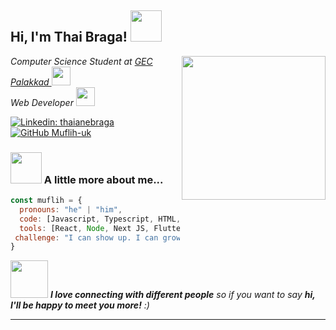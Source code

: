 <h2> Hi, I'm Thai Braga! <img src="https://media.giphy.com/media/mGcNjsfWAjY5AEZNw6/giphy.gif" width="50"></h2>
<img align='right' src="https://media1.giphy.com/media/v1.Y2lkPTc5MGI3NjExOGJucnZtOTk5bW1mMjJzaG02bmx4cjdtc3V1OHU1c2F4dGdiMm1rMiZlcD12MV9pbnRlcm5hbF9naWZfYnlfaWQmY3Q9Zw/Va9jxZ4trzONrdMLrm/giphy.gif" width="230">
<p><em>Computer Science Student at <a href="https://gecskp.ac.in/">GEC Palakkad  </a><img src="https://media.giphy.com/media/v1.Y2lkPTc5MGI3NjExN3o1MnIwaWR2ZXB1Ymp4Z3NodTZ4bGhvZDN5NmRnaGo0ZXR5d2h0MyZlcD12MV9naWZzX3NlYXJjaCZjdD1n/TPJnC36kY11vc05p7V/giphy.gif" width="30"></br>Web Developer  <img src="https://media.giphy.com/media/v1.Y2lkPTc5MGI3NjExNzhua2lkNHQ3a2prc3R1Z3lranJuN25zNjNyY24xamJmNHlkd2dudCZlcD12MV9naWZzX3NlYXJjaCZjdD1n/xuWkuYl33i28fIwkBM/giphy.gif" width="30"> 
</em></p>

[![Linkedin: thaianebraga](https://img.shields.io/badge/-muflih-blue?style=flat-square&logo=Linkedin&logoColor=white&link=https://www.linkedin.com/in/muflih9605/)](https://www.linkedin.com/in/muflih9605/)
[![GitHub Muflih-uk](https://img.shields.io/github/followers/muflih-uk?label=follow&style=social)](https://github.com/Muflih-uk)


### <img src="https://media.giphy.com/media/VgCDAzcKvsR6OM0uWg/giphy.gif" width="50"> A little more about me...  

```javascript
const muflih = {
  pronouns: "he" | "him",
  code: [Javascript, Typescript, HTML, CSS, Python],
  tools: [React, Node, Next JS, Flutter, Express.js],
 challenge: "I can show up. I can grow"
}
```

<img src="https://media.giphy.com/media/LnQjpWaON8nhr21vNW/giphy.gif" width="60"> <em><b>I love connecting with different people</b> so if you want to say <b>hi, I'll be happy to meet you more!</b> :)</em>

---

